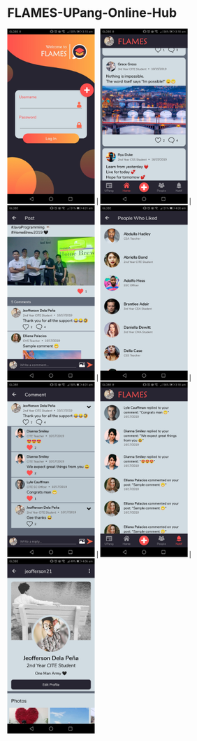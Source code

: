 # FLAMES-UPang-Online-Hub

<img src="images/2.jpg" width="200"> | <img src="images/18.jpg" width="200"> | <img src="images/19.jpg" width="200"> | <img src="images/23.jpg" width="200"> | <img src="images/25.jpg" width="200"> | <img src="images/33.jpg" width="200"> | <img src="images/40.jpg" width="200">
